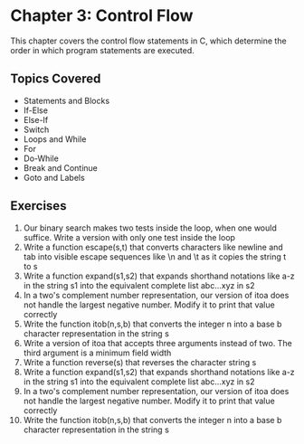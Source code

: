 # Chapter 3: Control Flow

This chapter covers the control flow statements in C, which determine the order in which program statements are executed.

## Topics Covered
- Statements and Blocks
- If-Else
- Else-If
- Switch
- Loops and While
- For
- Do-While
- Break and Continue
- Goto and Labels

## Exercises
1. Our binary search makes two tests inside the loop, when one would suffice. Write a version with only one test inside the loop
2. Write a function escape(s,t) that converts characters like newline and tab into visible escape sequences like \n and \t as it copies the string t to s
3. Write a function expand(s1,s2) that expands shorthand notations like a-z in the string s1 into the equivalent complete list abc...xyz in s2
4. In a two's complement number representation, our version of itoa does not handle the largest negative number. Modify it to print that value correctly
5. Write the function itob(n,s,b) that converts the integer n into a base b character representation in the string s
6. Write a version of itoa that accepts three arguments instead of two. The third argument is a minimum field width
7. Write a function reverse(s) that reverses the character string s
8. Write a function expand(s1,s2) that expands shorthand notations like a-z in the string s1 into the equivalent complete list abc...xyz in s2
9. In a two's complement number representation, our version of itoa does not handle the largest negative number. Modify it to print that value correctly
10. Write the function itob(n,s,b) that converts the integer n into a base b character representation in the string s 